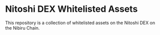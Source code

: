 # Nitoshi DEX Whitelisted Assets
This repository is a collection of whitelisted assets on the Nitoshi DEX on the Nibiru Chain.